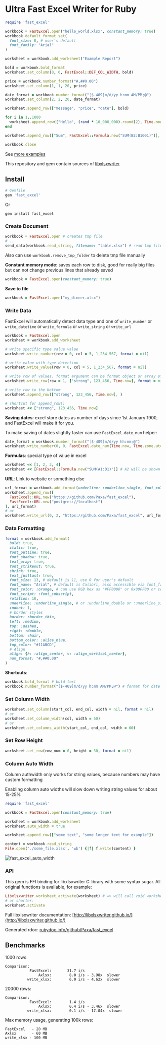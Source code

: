 # Ultra Fast Excel Writer for Ruby

```ruby
require 'fast_excel'

workbook = FastExcel.open("hello_world.xlsx", constant_memory: true)
workbook.default_format.set(
  font_size: 0, # user's default
  font_family: "Arial"
)

worksheet = workbook.add_worksheet("Example Report")

bold = workbook.bold_format
worksheet.set_column(0, 0, FastExcel::DEF_COL_WIDTH, bold)

price = workbook.number_format("#,##0.00")
worksheet.set_column(1, 1, 20, price)

date_format = workbook.number_format("[$-409]m/d/yy h:mm AM/PM;@")
worksheet.set_column(2, 2, 20, date_format)

worksheet.append_row(["message", "price", "date"], bold)

for i in 1..1000
  worksheet.append_row(["Hello", (rand * 10_000_000).round(2), Time.now])
end

worksheet.append_row(["Sum", FastExcel::Formula.new("SUM(B2:B1001)")], bold)

workbook.close
```

See [more examples](https://github.com/Paxa/fast_excel/tree/master/examples)

This repository and gem contain sources of [libxlsxwriter](https://github.com/jmcnamara/libxlsxwriter)

## Install

```ruby
# Gemfile
gem 'fast_excel'
```
Or
```
gem install fast_excel
```



### Create Document
```ruby
workbook = FastExcel.open # creates tmp file
# ...
send_data(workbook.read_string, filename: "table.xlsx") # read tmp file and delete it
```

Also can use  `workbook.remove_tmp_folder` to delete tmp file manually


**Constant memory mode**: saves each row to disk, good for really big files but can not change previous lines that already saved
```ruby
workbook = FastExcel.open(constant_memory: true)
```

**Save to file**
```ruby
workbook = FastExcel.open("my_dinner.xlsx")
```

### Write Data
FastExcel will automatically detect data type and one of `write_number` or `write_datetime` or `write_formula` or `write_string` or `write_url`
```ruby
workbook = FastExcel.open
worksheet = workbook.add_worksheet

# write specific type value value
worksheet.write_number(row = 0, col = 5, 1_234_567, format = nil)

# write value with type detection
worksheet.write_value(row = 0, col = 5, 1_234_567, format = nil)

# write row of values. format argument can be format object or array of format objects
worksheet.write_row(row = 1, ["strong", 123_456, Time.now], format = nil)

# write row to the bottom
worksheet.append_row(["strong", 123_456, Time.now], )

# shortcut for append_row()
worksheet << ["strong", 123_456, Time.now]
```

**Saving dates**: excel store dates as number of days since 1st January 1900, and FastExcel will make it for you.

To make saving of dates slightly faster can use `FastExcel.date_num` helper:
```ruby
date_format = workbook.number_format("[$-409]m/d/yy hh:mm;@")
worksheet.write_number(0, 0, FastExcel.date_num(Time.now, Time.zone.utc_offset), date_format)
```

**Formulas**: special type of value in excel
```ruby
worksheet << [1, 2, 3, 4]
worksheet << [FastExcel::Formula.new("SUM(A1:D1)")] # A2 will be shown as 10
```

**URL**: Link to website or something else
```ruby
url_format = workbook.add_format(underline: :underline_single, font_color: :blue) # format is optional
worksheet.append_row([
  FastExcel::URL.new("https://github.com/Paxa/fast_excel"),
  FastExcel::URL.new("postgres://localhost")
], url_format)
# or
worksheet.write_url(0, 2, "https://github.com/Paxa/fast_excel", url_format)
```


### Data Formatting
```ruby
format = workbook.add_format(
  bold: true,
  italic: true,
  font_outline: true,
  font_shadow: true,
  text_wrap: true,
  font_strikeout: true,
  shrink: true,
  text_justlast: true,
  font_size: 13, # default is 11, use 0 for user's default
  font_name: "Arial", # default is Calibri, also accessible via font_family
  font_color: :orange, # can use RGB hex as "#FF0000" or 0x00FF00 or color name as symbol or string
  font_script: :font_subscript,
  rotation: 10,
  underline: :underline_single, # or :underline_double or :underline_single_accounting or :underline_double_accounting
  indent: 1,
  # border styles
  border: :border_thin,
  left: :medium,
  top: :dashed,
  right: :double,
  bottom: :hair,
  bottom_color: :alice_blue,
  top_color: "#11ABCD",
  # Align
  align: {h: :align_center, v: :align_vertical_center},
  num_format: "#,##0.00"
)
```

**Shortcuts**:
```ruby
workbook.bold_format # bold text
workbook.number_format("[$-409]m/d/yy h:mm AM/PM;@") # format for date
```

### Set Column Width

```ruby
worksheet.set_column(start_col, end_col, width = nil, format = nil)
# or
worksheet.set_column_width(col, width = 60)
# or
worksheet.set_columns_width(start_col, end_col, width = 60)
```

### Set Row Height
```ruby
worksheet.set_row(row_num = 0, height = 30, format = nil)
```

### Column Auto Width

Column authwidth only works for string values, because numbers may have custom formatting

Enabling column auto widths will slow down writing string values for about 15-25%

```ruby
require 'fast_excel'

workbook = FastExcel.open(constant_memory: true)

worksheet = workbook.add_worksheet
worksheet.auto_width = true

worksheet.append_row(["some text", "some longer text for example"])

content = workbook.read_string
File.open('./some_file.xlsx', 'wb') {|f| f.write(content) }
```

![fast_excel_auto_width](https://user-images.githubusercontent.com/26019/51788441-ba981300-21b0-11e9-9611-54dda78effcd.png)


### API

This gem is FFI binding for libxlsxwriter C library with some syntax sugar. All original functions is avaliable, for example:

```ruby
Libxlsxwriter.worksheet_activate(worksheet) # => will call void worksheet_activate(lxw_worksheet *worksheet)
# or shorter:
worksheet.activate
```

Full libxlsxwriter documentation: [http://libxlsxwriter.github.io/](http://libxlsxwriter.github.io/)

Generated rdoc: [rubydoc.info/github/Paxa/fast_excel](https://www.rubydoc.info/github/Paxa/fast_excel)

## Benchmarks

1000 rows:
```
Comparison:
           FastExcel:       31.7 i/s
               Axlsx:        8.0 i/s - 3.98x  slower
          write_xlsx:        6.9 i/s - 4.62x  slower
```

20000 rows:
```
Comparison:
           FastExcel:        1.4 i/s
               Axlsx:        0.4 i/s - 3.46x  slower
          write_xlsx:        0.1 i/s - 17.04x  slower
```

Max memory usage, generating 100k rows:
```
FastExcel   - 20 MB
Axlsx       - 60 MB
write_xlsx - 100 MB
```
